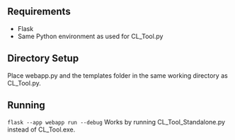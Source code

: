 ## Requirements
- Flask
- Same Python environment as used for CL_Tool.py

## Directory Setup
Place webapp.py and the templates folder in the same working directory as CL_Tool.py.

## Running
```flask --app webapp run --debug```
Works by running CL_Tool_Standalone.py instead of CL_Tool.exe.


